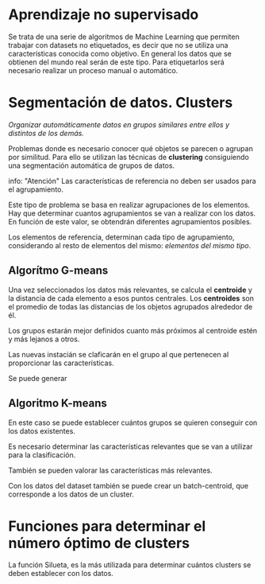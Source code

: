 # Aprendizaje no supervisado

Se trata de una serie de algoritmos de Machine Learning que permiten trabajar con datasets no etiquetados, es decir que no se utiliza una características conocida como objetivo. En general los datos que se obtienen del mundo real serán de este tipo. Para etiquetarlos será necesario realizar un proceso manual o automático.

# Segmentación de datos. Clusters

*Organizar automáticamente datos en grupos similares entre ellos y distintos de los demás.*

Problemas donde es necesario conocer qué objetos se parecen o agrupan por similitud. Para ello se utilizan las técnicas de **clustering** consiguiendo una segmentación automática de grupos de datos.

info: "Atención"
    Las características de referencia no deben ser usados para el agrupamiento.

Este tipo de problema se basa en realizar agrupaciones de los elementos. Hay que determinar cuantos agrupamientos se van a realizar con los datos. En función de este valor, se obtendrán diferentes agrupamientos posibles.

Los elementos de referencia, determinan cada tipo de agrupamiento, considerando al resto de elementos del mismo: *elementos del mismo tipo*.

## Algorítmo G-means

Una vez seleccionados los datos más relevantes, se calcula el **centroide** y la distancia de cada elemento a esos puntos centrales. Los **centroides** son el promedio de todas las distancias de los objetos agrupados alrededor de él. 

Los grupos estarán mejor definidos cuanto más próximos al centroide estén y más lejanos a otros.

Las nuevas instacián se claficarán en el grupo al que pertenecen al proporcionar las características.

Se puede generar

## Algoritmo K-means

En este caso se puede establecer cuántos grupos se quieren conseguir con los datos existentes. 

Es necesario determinar las características relevantes que se van a utilizar para la clasificación.

También se pueden valorar las características más relevantes.

Con los datos del dataset también se puede crear un batch-centroid, que corresponde a los datos de un cluster.


# Funciones para determinar el número óptimo de clusters

La función Silueta, es la más utilizada para determinar cuántos clusters se deben establecer con los datos.